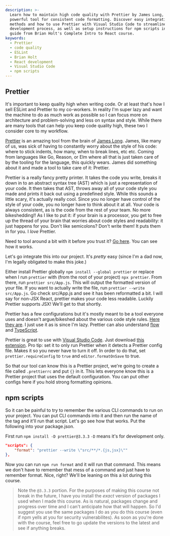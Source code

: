 ```yaml
---
description: >-
  Learn how to maintain high code quality with Prettier by James Long, a
  powerful tool for consistent code formatting. Discover easy integration
  methods and how to use Prettier with Visual Studio Code to streamline your
  development process, as well as setup instructions for npm scripts in this
  guide from Brian Holt's Complete Intro to React course.
keywords:
  - Prettier
  - code quality
  - ESLint
  - Brian Holt
  - React development
  - Visual Studio Code
  - npm scripts
---
```


## Prettier

It's important to keep quality high when writing code. Or at least that's how I sell ESLint and Prettier to my co-workers. In reality I'm super lazy and want the machine to do as much work as possible so I can focus more on architecture and problem-solving and less on syntax and style. While there are many tools that can help you keep code quality high, these two I consider core to my workflow.

[Prettier][prettier] is an amazing tool from the brain of [James Long][jlongster]. James, like many of us, was sick of having to constantly worry about the style of his code: where to stick indents, how many, when to break lines, etc etc. Coming from languages like Go, Reason, or Elm where all that is just taken care of by the tooling for the language, this quickly wears. James did something about it and made a tool to take care of it: Prettier.

Prettier is a really fancy pretty printer. It takes the code you write, breaks it down in to an abstract syntax tree (AST) which is just a representation of your code. It then takes that AST, throws away all of your code style you made and prints it back out using a predefined style. While this sounds a little scary, it's actually really cool. Since you no longer have control of the style of your code, you no longer have to think about it at all. Your code is always consistent, as is the code from the rest of your team. No more bikeshedding!! As I like to put it: if your brain is a processor, you get to free up the thread of your brain that worries about code styles and readability: it just happens for you. Don't like semicolons? Don't write them! It puts them in for you. I _love_ Prettier.

Need to tool around a bit with it before you trust it? [Go here][prettier-playground]. You can see how it works.

Let's go integrate this into our project. It's _pretty_ easy (since I'm a dad now, I'm legally obligated to make this joke.)

Either install Prettier globally `npm install --global prettier` or replace when I run `prettier` with (from the root of your project) `npx prettier`. From there, run `prettier src/App.js`. This will output the formatted version of your file. If you want to actually write the file, run `prettier --write src/App.js`. Go check src/App.js and see it has been reformatted a bit. I will say for non-JSX React, prettier makes your code less readable. Luckily Prettier supports JSX! We'll get to that shortly.

Prettier has a few configurations but it's mostly meant to be a tool everyone uses and doesn't argue/bikeshed about the various code style rules. [Here they are][prettier-options]. I just use it as is since I'm lazy. Prettier can also understand [flow][flow] and [TypeScript][ts].

Prettier is great to use with [Visual Studio Code][vscode]. Just download [this extension][vscode-prettier]. Pro tip: set it to only run Prettier when it detects a Prettier config file. Makes it so you never have to turn it off. In order to do that, set `prettier.requireConfig` to `true` and `editor.formatOnSave` to true.

So that our tool can know this is a Prettier project, we're going to create a file called `.prettierrc` and put `{}` in it. This lets everyone know this is a Prettier project that uses the default configuration. You can put other configs here if you hold strong formatting opinions.

## npm scripts

So it can be painful to try to remember the various CLI commands to run on your project. You can put CLI commands into it and then run the name of the tag and it'll run that script. Let's go see how that works. Put the following into your package.json.

First run `npm install -D prettier@3.3.3` `-D` means it's for development only.

```json
"scripts": {
	"format": "prettier --write \"src/**/*.{js,jsx}\""
},
```

Now you can run `npm run format` and it will run that command. This means we don't have to remember that mess of a command and just have to remember format. Nice, right? We'll be leaning on this a lot during this course.

> Note the `@3.3.3` portion. For the purposes of making this course not break in the future, I have you install the _exact_ version of packages I used when I made this course. As is natural, packages change and progress over time and I can't anticipate how that will happen. So I'd suggest you use the same packages I do as you do this course (even if npm yells at you for security vulnerabilites). As soon as you're done with the course, feel free to go update the versions to the latest and see if anything breaks.

[jlongster]: https://twitter.com/jlongster
[prettier]: https://github.com/prettier/prettier
[prettier-playground]: https://prettier.io/playground/
[prettier-options]: https://prettier.io/docs/en/options.html
[flow]: https://flow.org/
[prettier-ide]: https://prettier.io/docs/en/editors
[ts]: https://www.typescriptlang.org/
[vscode]: https://code.visualstudio.com/?WT.mc_id=reactintro-github-brholt
[vscode-prettier]: https://marketplace.visualstudio.com/items?itemName=esbenp.prettier-vscode&WT.mc_id=reactintro-github-brholt
